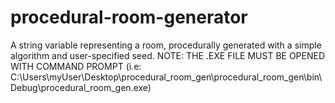 # procedural-room-generator
A string variable representing a room, procedurally generated with a simple algorithm and user-specified seed.
NOTE: THE .EXE FILE MUST BE OPENED WITH COMMAND PROMPT (i.e: C:\Users\myUser\Desktop\procedural_room_gen\procedural_room_gen\bin\Debug\procedural_room_gen.exe)
